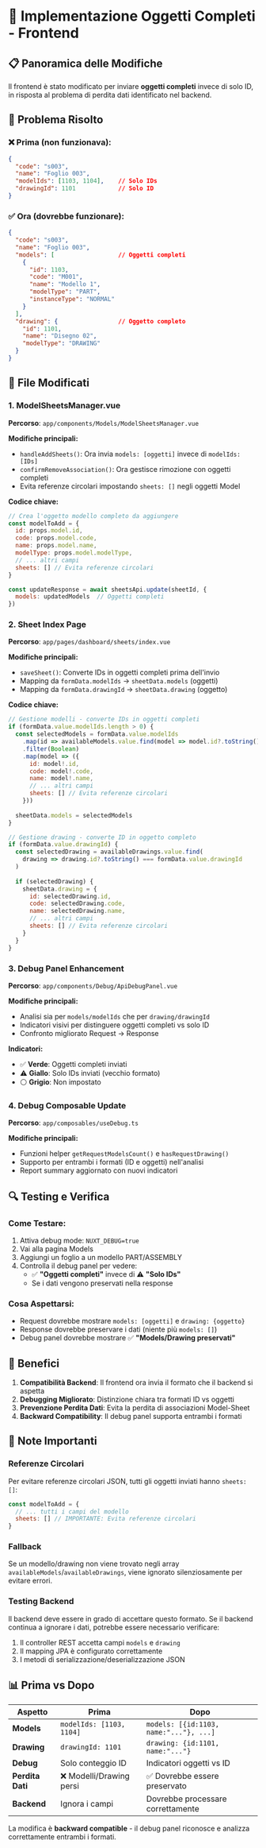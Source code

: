# 🔄 Implementazione Oggetti Completi - Frontend

## 📋 **Panoramica delle Modifiche**

Il frontend è stato modificato per inviare **oggetti completi** invece di solo ID, in risposta al problema di perdita dati identificato nel backend.

## 🎯 **Problema Risolto**

### **❌ Prima (non funzionava):**
```json
{
  "code": "s003",
  "name": "Foglio 003",
  "modelIds": [1103, 1104],    // Solo IDs
  "drawingId": 1101            // Solo ID
}
```

### **✅ Ora (dovrebbe funzionare):**
```json
{
  "code": "s003", 
  "name": "Foglio 003",
  "models": [                  // Oggetti completi
    {
      "id": 1103,
      "code": "M001",
      "name": "Modello 1",
      "modelType": "PART",
      "instanceType": "NORMAL"
    }
  ],
  "drawing": {                 // Oggetto completo
    "id": 1101,
    "name": "Disegno 02", 
    "modelType": "DRAWING"
  }
}
```

## 📁 **File Modificati**

### **1. ModelSheetsManager.vue**
**Percorso**: `app/components/Models/ModelSheetsManager.vue`

**Modifiche principali:**
- `handleAddSheets()`: Ora invia `models: [oggetti]` invece di `modelIds: [IDs]`
- `confirmRemoveAssociation()`: Ora gestisce rimozione con oggetti completi
- Evita referenze circolari impostando `sheets: []` negli oggetti Model

**Codice chiave:**
```javascript
// Crea l'oggetto modello completo da aggiungere
const modelToAdd = {
  id: props.model.id,
  code: props.model.code,
  name: props.model.name,
  modelType: props.model.modelType,
  // ... altri campi
  sheets: [] // Evita referenze circolari
}

const updateResponse = await sheetsApi.update(sheetId, {
  models: updatedModels  // Oggetti completi
})
```

### **2. Sheet Index Page**
**Percorso**: `app/pages/dashboard/sheets/index.vue`

**Modifiche principali:**
- `saveSheet()`: Converte IDs in oggetti completi prima dell'invio
- Mapping da `formData.modelIds` → `sheetData.models` (oggetti)
- Mapping da `formData.drawingId` → `sheetData.drawing` (oggetto)

**Codice chiave:**
```javascript
// Gestione modelli - converte IDs in oggetti completi
if (formData.value.modelIds.length > 0) {
  const selectedModels = formData.value.modelIds
    .map(id => availableModels.value.find(model => model.id?.toString() === id))
    .filter(Boolean)
    .map(model => ({
      id: model!.id,
      code: model!.code,
      name: model!.name,
      // ... altri campi
      sheets: [] // Evita referenze circolari
    }))
  
  sheetData.models = selectedModels
}

// Gestione drawing - converte ID in oggetto completo  
if (formData.value.drawingId) {
  const selectedDrawing = availableDrawings.value.find(
    drawing => drawing.id?.toString() === formData.value.drawingId
  )
  
  if (selectedDrawing) {
    sheetData.drawing = {
      id: selectedDrawing.id,
      code: selectedDrawing.code,
      name: selectedDrawing.name,
      // ... altri campi
      sheets: [] // Evita referenze circolari
    }
  }
}
```

### **3. Debug Panel Enhancement**
**Percorso**: `app/components/Debug/ApiDebugPanel.vue`

**Modifiche principali:**
- Analisi sia per `models/modelIds` che per `drawing/drawingId`
- Indicatori visivi per distinguere oggetti completi vs solo ID
- Confronto migliorato Request → Response

**Indicatori:**
- ✅ **Verde**: Oggetti completi inviati
- ⚠️ **Giallo**: Solo IDs inviati (vecchio formato)
- ⚪ **Grigio**: Non impostato

### **4. Debug Composable Update**
**Percorso**: `app/composables/useDebug.ts`

**Modifiche principali:**
- Funzioni helper `getRequestModelsCount()` e `hasRequestDrawing()`
- Supporto per entrambi i formati (ID e oggetti) nell'analisi
- Report summary aggiornato con nuovi indicatori

## 🔍 **Testing e Verifica**

### **Come Testare:**
1. Attiva debug mode: `NUXT_DEBUG=true`
2. Vai alla pagina Models
3. Aggiungi un foglio a un modello PART/ASSEMBLY
4. Controlla il debug panel per vedere:
   - ✅ **"Oggetti completi"** invece di ⚠️ **"Solo IDs"**
   - Se i dati vengono preservati nella response

### **Cosa Aspettarsi:**
- Request dovrebbe mostrare `models: [oggetti]` e `drawing: {oggetto}`
- Response dovrebbe preservare i dati (niente più `models: []`)
- Debug panel dovrebbe mostrare ✅ **"Models/Drawing preservati"**

## 🎯 **Benefici**

1. **Compatibilità Backend**: Il frontend ora invia il formato che il backend si aspetta
2. **Debugging Migliorato**: Distinzione chiara tra formati ID vs oggetti
3. **Prevenzione Perdita Dati**: Evita la perdita di associazioni Model-Sheet
4. **Backward Compatibility**: Il debug panel supporta entrambi i formati

## 🚨 **Note Importanti**

### **Referenze Circolari**
Per evitare referenze circolari JSON, tutti gli oggetti inviati hanno `sheets: []`:

```javascript
const modelToAdd = {
  // ... tutti i campi del modello
  sheets: [] // IMPORTANTE: Evita referenze circolari
}
```

### **Fallback**
Se un modello/drawing non viene trovato negli array `availableModels`/`availableDrawings`, viene ignorato silenziosamente per evitare errori.

### **Testing Backend**
Il backend deve essere in grado di accettare questo formato. Se il backend continua a ignorare i dati, potrebbe essere necessario verificare:
1. Il controller REST accetta campi `models` e `drawing`
2. Il mapping JPA è configurato correttamente
3. I metodi di serializzazione/deserializzazione JSON

## 📊 **Prima vs Dopo**

| Aspetto | Prima | Dopo |
|---------|-------|------|
| **Models** | `modelIds: [1103, 1104]` | `models: [{id:1103, name:"..."}, ...]` |
| **Drawing** | `drawingId: 1101` | `drawing: {id:1101, name:"..."}` |
| **Debug** | Solo conteggio ID | Indicatori oggetti vs ID |
| **Perdita Dati** | ❌ Modelli/Drawing persi | ✅ Dovrebbe essere preservato |
| **Backend** | Ignora i campi | Dovrebbe processare correttamente |

La modifica è **backward compatible** - il debug panel riconosce e analizza correttamente entrambi i formati.